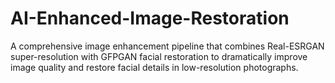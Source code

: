 # AI-Enhanced-Image-Restoration
A comprehensive image enhancement pipeline that combines Real-ESRGAN super-resolution with GFPGAN facial restoration to dramatically improve image quality and restore facial details in low-resolution photographs.
